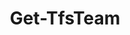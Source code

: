 ﻿---
title: Get-TfsTeam
breadcrumbs: [ "Team" ]
parent: "Team"
description: "Gets information about one or more teams. "
remarks: 
parameterSets: 
  "_All_": [ Cached, Collection, Credential, Current, Default, IncludeMembers, IncludeSettings, Interactive, Password, PersonalAccessToken, Project, Server, Team, UserName ] 
  "Get by team":  
    Team: 
      type: "object"  
      position: "0"  
    Collection: 
      type: "object"  
    IncludeMembers: 
      type: "SwitchParameter"  
    IncludeSettings: 
      type: "SwitchParameter"  
    Project: 
      type: "object"  
    Server: 
      type: "object"  
  "Cached credentials":  
    Team: 
      type: "object"  
      position: "0"  
    Cached: 
      type: "SwitchParameter"  
      required: true  
    Collection: 
      type: "object"  
    Default: 
      type: "SwitchParameter"  
    IncludeMembers: 
      type: "SwitchParameter"  
    IncludeSettings: 
      type: "SwitchParameter"  
    Project: 
      type: "object"  
    Server: 
      type: "object"  
  "User name and password":  
    Team: 
      type: "object"  
      position: "0"  
    Password: 
      type: "SecureString"  
      required: true  
    UserName: 
      type: "string"  
      required: true  
    Collection: 
      type: "object"  
    Default: 
      type: "SwitchParameter"  
    IncludeMembers: 
      type: "SwitchParameter"  
    IncludeSettings: 
      type: "SwitchParameter"  
    Project: 
      type: "object"  
    Server: 
      type: "object"  
  "Credential object":  
    Team: 
      type: "object"  
      position: "0"  
    Credential: 
      type: "object"  
      required: true  
    Collection: 
      type: "object"  
    Default: 
      type: "SwitchParameter"  
    IncludeMembers: 
      type: "SwitchParameter"  
    IncludeSettings: 
      type: "SwitchParameter"  
    Project: 
      type: "object"  
    Server: 
      type: "object"  
  "Personal Access Token":  
    Team: 
      type: "object"  
      position: "0"  
    PersonalAccessToken: 
      type: "string"  
      required: true  
    Collection: 
      type: "object"  
    Default: 
      type: "SwitchParameter"  
    IncludeMembers: 
      type: "SwitchParameter"  
    IncludeSettings: 
      type: "SwitchParameter"  
    Project: 
      type: "object"  
    Server: 
      type: "object"  
  "Prompt for credential":  
    Team: 
      type: "object"  
      position: "0"  
    Collection: 
      type: "object"  
    Default: 
      type: "SwitchParameter"  
    IncludeMembers: 
      type: "SwitchParameter"  
    IncludeSettings: 
      type: "SwitchParameter"  
    Interactive: 
      type: "SwitchParameter"  
    Project: 
      type: "object"  
    Server: 
      type: "object"  
  "Get current":  
    Current: 
      type: "SwitchParameter"  
      required: true  
    IncludeMembers: 
      type: "SwitchParameter"  
    IncludeSettings: 
      type: "SwitchParameter"  
  "Get default team":  
    Default: 
      type: "SwitchParameter"  
      required: true  
    IncludeMembers: 
      type: "SwitchParameter"  
    IncludeSettings: 
      type: "SwitchParameter" 
parameters: 
  - name: "Team" 
    description: "Specifies the team to return. Accepted values are its name, its ID, or a Microsoft.TeamFoundation.Core.WebApi.WebApiTeam object. Wildcards are supported. When omitted, all teams in the given team project are returned. " 
    globbing: false 
    position: 0 
    type: "object" 
    aliases: [ Name ] 
    defaultValue: "*" 
  - name: "Name" 
    description: "Specifies the team to return. Accepted values are its name, its ID, or a Microsoft.TeamFoundation.Core.WebApi.WebApiTeam object. Wildcards are supported. When omitted, all teams in the given team project are returned. This is an alias of the Team parameter." 
    globbing: false 
    position: 0 
    type: "object" 
    aliases: [ Name ] 
    defaultValue: "*" 
  - name: "IncludeMembers" 
    description: "Get team members (fills the Members property with a list of Microsoft.VisualStudio.Services.WebApi.TeamMember objects). When omitted, only basic team information (such as name, description and ID) are returned. " 
    globbing: false 
    type: "SwitchParameter" 
    aliases: [ QueryMembership ] 
    defaultValue: "False" 
  - name: "QueryMembership" 
    description: "Get team members (fills the Members property with a list of Microsoft.VisualStudio.Services.WebApi.TeamMember objects). When omitted, only basic team information (such as name, description and ID) are returned. This is an alias of the IncludeMembers parameter." 
    globbing: false 
    type: "SwitchParameter" 
    aliases: [ QueryMembership ] 
    defaultValue: "False" 
  - name: "IncludeSettings" 
    description: "Gets team settings (fills the Settings, TeamField, and IterationPaths properties). " 
    globbing: false 
    type: "SwitchParameter" 
    defaultValue: "False" 
  - name: "Current" 
    description: "Returns the team specified in the last call to Connect-TfsTeam (i.e. the \"current\" team) " 
    required: true 
    globbing: false 
    type: "SwitchParameter" 
    defaultValue: "False" 
  - name: "Default" 
    description: "Returns the default team in the given team project. " 
    required: true 
    globbing: false 
    type: "SwitchParameter" 
    defaultValue: "False" 
  - name: "Project" 
    description: "Specifies the name of the Team Project, its ID (a GUID), or a Microsoft.TeamFoundation.Core.WebApi.TeamProject object to connect to. When omitted, it defaults to the connection set by Connect-TfsTeamProject (if any). For more details, see the Get-TfsTeamProject cmdlet. " 
    globbing: false 
    pipelineInput: "true (ByValue)" 
    type: "object" 
  - name: "Collection" 
    description: "Specifies the URL to the Team Project Collection or Azure DevOps Organization to connect to, a TfsTeamProjectCollection object (Windows PowerShell only), or a VssConnection object. You can also connect to an Azure DevOps Services organizations by simply providing its name instead of the full URL. For more details, see the Get-TfsTeamProjectCollection cmdlet. When omitted, it defaults to the connection set by Connect-TfsTeamProjectCollection (if any). " 
    globbing: false 
    type: "object" 
    aliases: [ Organization ] 
  - name: "Organization" 
    description: "Specifies the URL to the Team Project Collection or Azure DevOps Organization to connect to, a TfsTeamProjectCollection object (Windows PowerShell only), or a VssConnection object. You can also connect to an Azure DevOps Services organizations by simply providing its name instead of the full URL. For more details, see the Get-TfsTeamProjectCollection cmdlet. When omitted, it defaults to the connection set by Connect-TfsTeamProjectCollection (if any). This is an alias of the Collection parameter." 
    globbing: false 
    type: "object" 
    aliases: [ Organization ] 
  - name: "Server" 
    description: "Specifies the URL to the Team Foundation Server to connect to, a TfsConfigurationServer object (Windows PowerShell only), or a VssConnection object. When omitted, it defaults to the connection set by Connect-TfsConfiguration (if any). For more details, see the Get-TfsConfigurationServer cmdlet. " 
    globbing: false 
    type: "object" 
  - name: "Cached" 
    description: "Specifies that cached (default) credentials should be used when possible/available. " 
    required: true 
    globbing: false 
    type: "SwitchParameter" 
    defaultValue: "False" 
  - name: "UserName" 
    description: "Specifies a user name for authentication modes (such as Basic) that support username/password-based credentials. Must be used in conjunction with the -Password argument " 
    required: true 
    globbing: false 
    type: "string" 
  - name: "Password" 
    description: "Specifies a password for authentication modes (such as Basic) that support username/password-based credentials. Must be used in conjunction with the -UserName argument " 
    required: true 
    globbing: false 
    type: "SecureString" 
  - name: "Credential" 
    description: "Specifies a user account that has permission to perform this action. To provide a user name and password, a Personal Access Token, and/or to open a input dialog to enter your credentials, call Get-TfsCredential with the appropriate arguments and pass its return to this argument. " 
    required: true 
    globbing: false 
    type: "object" 
  - name: "PersonalAccessToken" 
    description: "Specifies a personal access token, used as an alternate credential, to authenticate to Azure DevOps " 
    required: true 
    globbing: false 
    type: "string" 
    aliases: [ Pat ] 
  - name: "Pat" 
    description: "Specifies a personal access token, used as an alternate credential, to authenticate to Azure DevOps This is an alias of the PersonalAccessToken parameter." 
    required: true 
    globbing: false 
    type: "string" 
    aliases: [ Pat ] 
  - name: "Interactive" 
    description: "Prompts for user credentials. Can be used for any Team Foundation Server or Azure DevOps account - the proper login dialog is automatically selected. Should only be used in an interactive PowerShell session (i.e., a PowerShell terminal window), never in an unattended script (such as those executed during an automated build). Currently it is only supported in Windows PowerShell. " 
    globbing: false 
    type: "SwitchParameter" 
    defaultValue: "False"
inputs: 
  - type: "System.Object" 
    description: "Specifies the name of the Team Project, its ID (a GUID), or a Microsoft.TeamFoundation.Core.WebApi.TeamProject object to connect to. When omitted, it defaults to the connection set by Connect-TfsTeamProject (if any). For more details, see the Get-TfsTeamProject cmdlet. "
outputs: 
  - type: "TfsCmdlets.Models.Team" 
    description: 
notes: 
relatedLinks: 
  - text: "Online Version:" 
    uri: "https://tfscmdlets.dev/docs/cmdlets/Team/Get-TfsTeam"
aliases: 
examples: 
---
